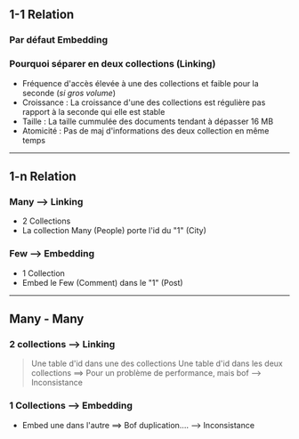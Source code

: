 ## 1-1 Relation
### Par défaut __Embedding__
### Pourquoi séparer en deux collections (__Linking__)
* Fréquence d'accès élevée à une des collections et faible pour la seconde (_si gros volume_)
* Croissance : La croissance d'une des collections est régulière pas rapport à la seconde qui elle est stable
* Taille : La taille cummulée des documents tendant à dépasser 16 MB
* Atomicité : Pas de maj d'informations des deux collection en même temps
____
## 1-n Relation
### Many --> __Linking__
* 2 Collections
* La collection Many (People) porte l'id du "1" (City) 
### Few --> __Embedding__
* 1 Collection
* Embed le Few (Comment) dans le "1" (Post)
____
## Many - Many
### 2 collections --> __Linking__
> Une table d'id dans une des collections 
> Une table d'id dans les deux collections ==> Pour un problème de performance, mais bof --> Inconsistance
### 1 Collections --> __Embedding__
* Embed une dans l'autre ==> Bof duplication.... --> Inconsistance
